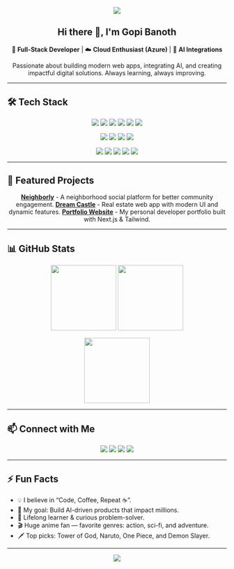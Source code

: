 <!-- Profile Banner (Optional) -->
<p align="center">
  <img src="https://capsule-render.vercel.app/api?type=waving&color=gradient&height=200&section=header&text=Gopi%20Banoth&fontSize=40&fontColor=fff&animation=twinkling&fontAlignY=35"/>
</p>

<!-- Introduction -->
<h2 align="center">Hi there 👋, I'm Gopi Banoth</h2>
<p align="center">
  🚀 <strong>Full-Stack Developer</strong> | ☁️ <strong>Cloud Enthusiast (Azure)</strong> | 🤖 <strong>AI Integrations</strong>  
</p>
<p align="center">
  Passionate about building modern web apps, integrating AI, and creating impactful digital solutions.  
  Always learning, always improving.
</p>

---

## 🛠 Tech Stack
<p align="center">
  <!-- Frontend -->
  <img src="https://img.shields.io/badge/HTML5-E34F26?style=for-the-badge&logo=html5&logoColor=white"/>
  <img src="https://img.shields.io/badge/CSS3-1572B6?style=for-the-badge&logo=css3&logoColor=white"/>
  <img src="https://img.shields.io/badge/JavaScript-F7DF1E?style=for-the-badge&logo=javascript&logoColor=black"/>
  <img src="https://img.shields.io/badge/TypeScript-3178C6?style=for-the-badge&logo=typescript&logoColor=white"/>
  <img src="https://img.shields.io/badge/React.js-61DAFB?style=for-the-badge&logo=react&logoColor=black"/>
  <img src="https://img.shields.io/badge/Next.js-000000?style=for-the-badge&logo=next.js&logoColor=white"/>
</p>
<p align="center">
  <!-- Backend -->
  <img src="https://img.shields.io/badge/Java-007396?style=for-the-badge&logo=java&logoColor=white"/>
  <img src="https://img.shields.io/badge/Python-3776AB?style=for-the-badge&logo=python&logoColor=white"/>
  <img src="https://img.shields.io/badge/SQL-4479A1?style=for-the-badge&logo=mysql&logoColor=white"/>
  <img src="https://img.shields.io/badge/Express.js-000000?style=for-the-badge&logo=express&logoColor=white"/>
</p>
<p align="center">
  <!-- Cloud & Tools -->
  <img src="https://img.shields.io/badge/Azure-0078D4?style=for-the-badge&logo=microsoftazure&logoColor=white"/>
  <img src="https://img.shields.io/badge/Databricks-FF3621?style=for-the-badge&logo=databricks&logoColor=white"/>
  <img src="https://img.shields.io/badge/Jupyter-F37626?style=for-the-badge&logo=jupyter&logoColor=white"/>
  <img src="https://img.shields.io/badge/API-0096D6?style=for-the-badge&logo=postman&logoColor=white"/>
  <img src="https://img.shields.io/badge/GitHub-181717?style=for-the-badge&logo=github&logoColor=white"/>
</p>

---

## 🚀 Featured Projects
<p align="center">
  <a href="https://github.com/GopiB9119/Neighborly"><b>Neighborly</b></a> - A neighborhood social platform for better community engagement.  
  <a href="https://github.com/GopiB9119/DreamCastle"><b>Dream Castle</b></a> - Real estate web app with modern UI and dynamic features.  
  <a href="https://github.com/GopiB9119"><b>Portfolio Website</b></a> - My personal developer portfolio built with Next.js & Tailwind.
</p>

---

## 📊 GitHub Stats
<p align="center">
  <img src="https://github-readme-stats.vercel.app/api?username=GopiB9119&show_icons=true&theme=radical&hide_border=true&rank_icon=github" height="150"/>
  <img src="https://github-readme-stats.vercel.app/api/top-langs/?username=GopiB9119&layout=compact&theme=radical&hide_border=true" height="150"/>
</p>
<p align="center">
  <img src="https://github-readme-streak-stats.herokuapp.com/?user=GopiB9119&theme=radical&hide_border=true" height="150"/>
</p>

---

## 📫 Connect with Me
<p align="center">
  <a href="mailto:banothgopikrishna19@gmail.com"><img src="https://img.shields.io/badge/Email-D14836?style=for-the-badge&logo=gmail&logoColor=white"/></a>
  <a href="https://www.linkedin.com/in/gopib-960965243/"><img src="https://img.shields.io/badge/LinkedIn-0077B5?style=for-the-badge&logo=linkedin&logoColor=white"/></a>
  <a href="https://github.com/GopiB9119"><img src="https://img.shields.io/badge/GitHub-000000?style=for-the-badge&logo=github&logoColor=white"/></a>
  <a href="https://gopiportfolio-cvc4e8emamgtbac8.centralindia-01.azurewebsites.net/"><img src="https://img.shields.io/badge/Portfolio-FF7139?style=for-the-badge&logo=Firefox-Browser&logoColor=white"/></a>
</p>


---

## ⚡ Fun Facts
- 💡 I believe in “Code, Coffee, Repeat ☕”.
- 🎯 My goal: Build AI-driven products that impact millions.
- 📖 Lifelong learner & curious problem-solver.
- 🎬 Huge anime fan — favorite genres: action, sci-fi, and adventure.
- 🗡️ Top picks: Tower of God, Naruto, One Piece, and Demon Slayer.

---

<!-- Footer -->
<p align="center">
  <img src="https://capsule-render.vercel.app/api?type=waving&color=gradient&height=150&section=footer"/>
</p>
